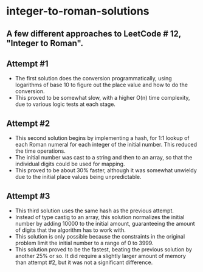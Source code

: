 # integer-to-roman-solutions

## A few different approaches to LeetCode # 12, "Integer to Roman".

## Attempt #1
* The first solution does the conversion programmatically, using logarithms of base 10 to figure out the place value and how to do the conversion.
* This proved to be somewhat slow, with a higher O(n) time complexity, due to various logic tests at each stage.

## Attempt #2
* This second solution begins by implementing a hash, for 1:1 lookup of each Roman numeral for each integer of the initial number.  This reduced the time operations.
* The initial number was cast to a string and then to an array, so that the individual digits could be used for mapping.
* This proved to be about 30% faster, although it was somewhat unwieldy due to the initial place values being unpredictable.

## Attempt #3
* This third solution uses the same hash as the previous attempt.
* Instead of type castig to an array, this solution normalizes the initial number by adding 10000 to the initial amount, guaranteeing the amount of digits that the algorithm has to work with.
* This solution is only possible because the constraints in the original problem limit the initial number to a range of 0 to 3999.
* This solution proved to be the fastest, beating the previous solution by another 25% or so.  It did require a slightly larger amount of memory than attempt #2, but it was not a significant difference.
